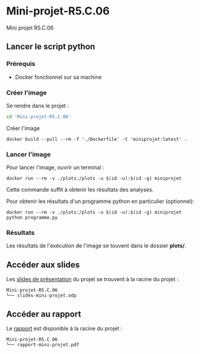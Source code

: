 # Mini-projet-R5.C.06
Mini projet R5.C.06 

## Lancer le script python

### Prérequis
- Docker fonctionnel sur sa machine

### Créer l'image
Se rendre dans le projet :
```bash
cd 'Mini-projet-R5.C.06'
```
Créer l'image
```docker
docker build --pull --rm -f './Dockerfile' -t 'miniprojet:latest' .
``` 

### Lancer l'image
Pour lancer l'image, ouvrir un terminal :
```
docker run --rm -v ./plots:/plots -u $(id -u):$(id -g) miniprojet
```
Cette commande suffit à obtenir les résultats des analyses.

Pour obtenir les résultats d'un programme python en particulier (optionnel):
```
docker run --rm -v ./plots:/plots -u $(id -u):$(id -g) miniprojet python programme.py
```

### Résultats
Les résultats de l'exécution de l'image se touvent dans le dossier **plots/**.


## Accéder aux slides
Les [slides de présentation](/slides-mini-projet.odp) du projet se trouvent à la racine du projet :
```
Mini-projet-R5.C.06
└── slides-mini-projet.odp
```

## Accéder au rapport
Le [rapport](/rapport-mini-projet.pdf) est disponible à la racine du projet :
```
Mini-projet-R5.C.06
└── rapport-mini-projet.pdf
```
